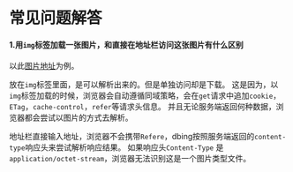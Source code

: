 #  常见问题解答

#### 1.用`img`标签加载一张图片，和直接在地址栏访问这张图片有什么区别
以此[图片地址](http://m0-pub.bybutter.com/42B5B641-362F-4D36-87FE-78D2F078E567)为例。

放在`img`标签里面，是可以解析出来的。但是单独访问却是下载。
这是因为，以`img`标签加载的时候，浏览器会自动遵循同域策略，会在`get`请求中追加`cookie`，`ETag`，`cache-control`，`refer`等请求头信息。
并且无论服务端返回何种数据，浏览器都会尝试以图片的方式去解析。

地址栏直接输入地址，浏览器不会携带`Refere`，dbing按照服务端返回的`content-type`响应头来尝试解析响应结果。
如果响应头`Content-Type` 是`application/octet-stream`，浏览器无法识别这是一个图片类型文件。